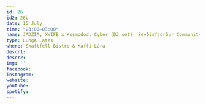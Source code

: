 ```yaml
---
id: 26
id2: 26b
date: 15 July
time: "23:00–03:00"
name: JADZIA, XWIFE x Kosmodod, Cyber (DJ set), Seyðisfjörður Community Radio DJs
type: LungA Lates
where: Skaftfell Bistro & Kaffi Lára
descr1:
descr2: 
img: ''
facebook: 
instagram:  
website:
youtube: 
spotify:
---
```

